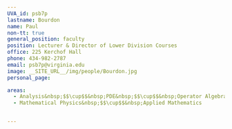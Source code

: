 ```yaml
---
UVA_id: psb7p
lastname: Bourdon
name: Paul
non-tt: true
general_position: faculty
position: Lecturer & Director of Lower Division Courses
office: 225 Kerchof Hall
phone: 434-982-2787
email: psb7p@virginia.edu
image: __SITE_URL__/img/people/Bourdon.jpg
personal_page:

areas:
  - Analysis&nbsp;$$\cup$$&nbsp;PDE&nbsp;$$\cup$$&nbsp;Operator Algebras
  - Mathematical Physics&nbsp;$$\cup$$&nbsp;Applied Mathematics


---
```

